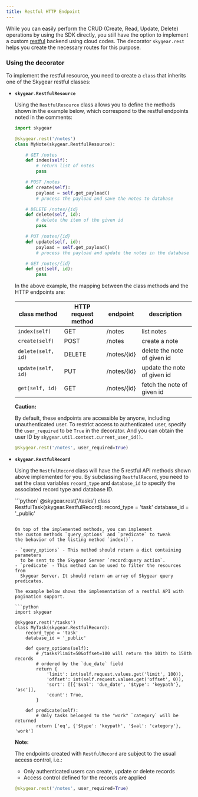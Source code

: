 ```yaml
---
title: Restful HTTP Endpoint
---
```


While you can easily perform the CRUD (Create, Read, Update, Delete)
operations by using the SDK directly, you still have the option
to implement a custom [restful][restful-wiki] backend using cloud codes.
The decorator `skygear.rest` helps you create the necessary routes
for this purpose.

### Using the decorator

To implement the restful resource, you need to create a `class`
that inherits one of the Skygear restful classes:

- **`skygear.RestfulResource`**
  
  Using the `RestfulResource` class allows you to define the methods
  shown in the example below, which correspond to the restful endpoints
  noted in the comments:

  ```python
  import skygear

  @skygear.rest('/notes')
  class MyNote(skygear.RestfulResource):

      # GET /notes
      def index(self):
          # return list of notes
          pass

      # POST /notes
      def create(self):
          payload = self.get_payload()
          # process the payload and save the notes to database

      # DELETE /notes/{id}
      def delete(self, id):
          # delete the item of the given id
          pass

      # PUT /notes/{id}
      def update(self, id):
          payload = self.get_payload()
          # process the payload and update the notes in the database

      # GET /notes/{id}
      def get(self, id):
          pass
  ```

  In the above example, the mapping between the class methods and
  the HTTP endpoints are:

  | class method | HTTP request method | endpoint | description |
  |---|---|---|---|
  | `index(self)` | GET | /notes | list notes |
  | `create(self)` | POST | /notes | create a note |
  | `delete(self, id)` | DELETE | /notes/{id} | delete the note of given id |
  | `update(self, id)` | PUT | /notes/{id} | update the note of given id |
  | `get(self, id)` | GET | /notes/{id} | fetch the note of given id |

  <div class="caution">

  **Caution:**

  By default, these endpoints are accessible by anyone,
  including unauthenticated user.
  To restrict access to authenticated user, specify the `user_required`
  to be `True` in the decorator. And you can obtain the user ID by
  `skygear.util.context.current_user_id()`.

  ```python
  @skygear.rest('/notes', user_required=True)
  ```

  </div>

- **`skygear.RestfulRecord`**

  Using the `RestfulRecord` class will have the 5 restful API methods
  shown above implemented for you. By subclassing `RestfulRecord`,
  you need to set the class variables `record_type` and `database_id` to specify
  the associated record type and database ID.
  
  ```python`
  @skygear.rest('/tasks')
  class RestfulTask(skygear.RestfulRecord):
      record_type = 'task'
      database_id = '_public'
  ```

  On top of the implemented methods, you can implement
  the custom methods `query_options` and `predicate` to tweak
  the behavior of the listing method `index()`.

  - `query_options` - This method should return a dict containing parameters
    to be sent to the Skygear Server `record:query action`.
  - `predicate` - This method can be used to filter the resources from
    Skygear Server. It should return an array of Skygear query predicates.

  The example below shows the implementation of a restful API with
  pagination support.

  ```python
  import skygear

  @skygear.rest('/tasks')
  class MyTask(skygear.RestfulRecord):
      record_type = 'task'
      database_id = '_public'

      def query_options(self):
          # /tasks?limit=50&offset=100 will return the 101th to 150th records
          # ordered by the `due_date` field
          return {
              'limit': int(self.request.values.get('limit', 100)),
              'offset': int(self.request.values.get('offset', 0)),
              'sort': [[{'$val': 'due_date', '$type': 'keypath'}, 'asc']],
              'count': True,
          }

      def predicate(self):
          # Only tasks belonged to the "work" `category` will be returned
          return ['eq', {'$type': 'keypath', '$val': 'category'}, 'work']
  ```

  <div class="note">

  **Note:**

  The endpoints created with `RestfulRecord` are subject to the usual
  access control, i.e.:

  - Only authenticated users can create, update or delete records
  - Access control defined for the records are applied

  ```python
  @skygear.rest('/notes', user_required=True)
  ```

  </div>

[restful-wiki]: https://en.wikipedia.org/wiki/Representational_state_transfer#Applied_to_web_services
